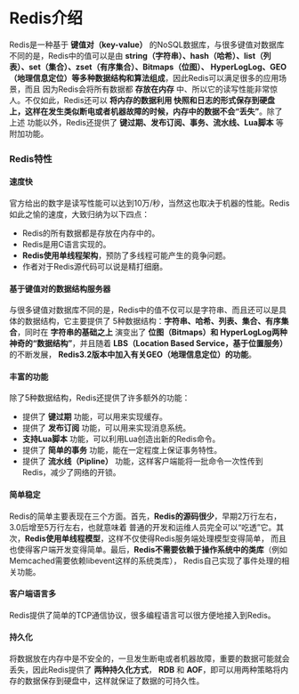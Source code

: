 Redis介绍
=================================================================
Redis是一种基于 **键值对（key-value）** 的NoSQL数据库，与很多键值对数据库不同的是，Redis中的值可以是由
**string（字符串）、hash（哈希）、list（列表）、set（集合）、zset（有序集合）、Bitmaps（位图）、
HyperLogLog、GEO（地理信息定位）等多种数据结构和算法组成**，因此Redis可以满足很多的应用场景，而且
因为Redis会将所有数据都 **存放在内存** 中、所以它的读写性能非常惊人。不仅如此，Redis还可以 **将内存的数据利用
快照和日志的形式保存到硬盘上，这样在发生类似断电或者机器故障的时候，内存中的数据不会“丢失”**。除了上述
功能以外，Redis还提供了 **键过期、发布订阅、事务、流水线、Lua脚本** 等附加功能。

### Redis特性

#### 速度快
官方给出的数字是读写性能可以达到10万/秒，当然这也取决于机器的性能。Redis如此之愉的速度，大致归纳为以下四点：
+ Redis的所有数据都是存放在内存中的。
+ Redis是用C语言实现的。
+ **Redis使用单线程架构**，预防了多线程可能产生的竟争问题。
+ 作者对于Redis源代码可以说是精打细磨。

#### 基于键值对的数据结构服务器
与很多键值对数据库不同的是，Redis中的值不仅可以是字符串、而且还可以是具体的数据结构，它主要提供了
5种数据结构：**字符串、哈希、列表、集合、有序集合**，同时在 **字符串的基础之上** 演变出了 **位图（Bitmaps）和
HyperLogLog两种神奇的“数据结构”**，并且随着 **LBS（Location Based Service，基于位置服务）** 的不断发展，
**Redis3.2版本中加入有关GEO（地理信息定位）的功能**。

#### 丰富的功能
除了5种数据结构，Redis还提供了许多额外的功能：
+ 提供了 **键过期** 功能，可以用来实现缓存。
+ 提供了 **发布订阅** 功能，可以用来实现消息系统。
+ **支持Lua脚本** 功能，可以利用Lua创造出新的Redis命令。
+ 提供了 **简单的事务** 功能，能在一定程度上保证事务特性。
+ 提供了 **流水线（Pipline）** 功能，这样客户端能将一批命令一次性传到Redis，减少了网络的开锁。

#### 简单稳定
Redis的简单主要表现在三个方面。首先，**Redis的源码很少**，早期2万行左右，3.0后增至5万行左右，也就意味着
普通的开发和运维人员完全可以“吃透”它。其次，**Redis使用单线程模型**，这样不仅使得Redis服务端处理模型变得简单，
而且也使得客户端开发变得简单。最后，**Redis不需要依赖于操作系统中的类库**（例如Memcached需要依赖libevent这样的系统类库），
Redis自己实现了事件处理的相关功能。

#### 客户端语言多
Redis提供了简单的TCP通信协议，很多编程语言可以很方便地接入到Redis。

#### 持久化
将数据放在内存中是不安全的，一旦发生断电或者机器故障，重要的数据可能就会丢失，因此Redis提供了 **两种持久化方式**，
**RDB** 和 **AOF**，即可以用两种策略将内存的数据保存到硬盘中，这样就保证了数据的可持久性。
